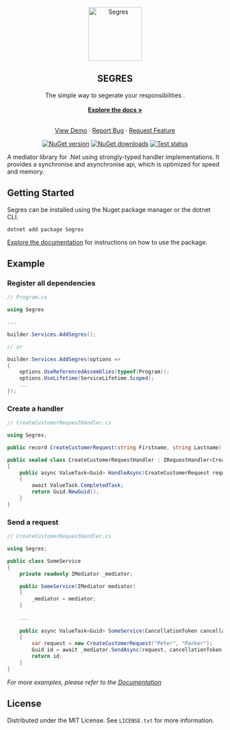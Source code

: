 
<!-- PROJECT LOGO -->
<br />
<br />
<div align="center">
  <a href="https://github.com/jomaxso/Segres/">
    <img src="#" alt="Segres" width="125">
  </a>

<h2 align="center">SEGRES</h2>

  <p align="center">
    The simple way to segerate your responsibilities
.
<br />
<br />
    <a href="#"><strong>Explore the docs »</strong></a>
<br />
<br />
  </p>

  <p align="center">
    <a href="#">View Demo</a>
    ·
    <a href="https://github.com/jomaxso/Segres/issues">Report Bug</a>
    ·
    <a href="https://github.com/jomaxso/Segres/issues">Request Feature</a>
  </p>

[![NuGet version](https://badgen.net/nuget/v/Segres)](https://www.nuget.org/packages/Segres/)
[![NuGet downloads](https://badgen.net/nuget/dt/Segres)](https://www.nuget.org/packages/Segres/)
[![Test status](https://badgen.net/github/checks/jomaxso/Segres/master/test)](https://www.nuget.org/packages/Segres/)




</div>

<!-- ABOUT THE PROJECT -->

A mediator library for .Net using strongly-typed handler implementations. It provides a synchronise and asynchronise api, which is optimized for speed and memory.


<!-- GETTING STARTED -->

## Getting Started

Segres can be installed using the Nuget package manager or the dotnet CLI.

```shell
dotnet add package Segres 
```

<a href="#">Explore the documentation</a> for instructions on how to use the package.



<!-- USAGE EXAMPLES -->

## Example


### Register all dependencies

```csharp
// Program.cs

using Segres

...

builder.Services.AddSegres(); 

// or

builder.Services.AddSegres(options =>
{
    options.UseReferencedAssemblies(typeof(Program));
    options.UseLifetime(ServiceLifetime.Scoped);
    ...
});
```

### Create a handler

```csharp
// CreateCustomerRequestHandler.cs

using Segres;

public record CreateCustomerRequest(string Firstname, string Lastname) : IRequest<Guid>;

public sealed class CreateCustomerRequestHandler : IRequestHandler<CreateCustomerRequest, Guid>
{
    public async ValueTask<Guid> HandleAsync(CreateCustomerRequest request, CancellationToken cancellationToken)
    {
        await ValueTask.CompletedTask;
        return Guid.NewGuid();
    }
} 
```

### Send a request

```csharp
// CreateCustomerRequestHandler.cs

using Segres;

public class SomeService
{
    private readonly IMediator _mediator;

    public SomeService(IMediator mediator)
    {
        _mediator = mediator;
    }
    
    ...
    
    public async ValueTask<Guid> SomeService(CancellationToken cancellationToken)
    {
        var request = new CreateCustomerRequest("Peter", "Parker");
        Guid id = await _mediator.SendAsync(request, cancellationToken);
        return id;
    }
}

```


_For more examples, please refer to the [Documentation](https://example.com)_


<!-- LICENSE -->

## License

Distributed under the MIT License. See `LICENSE.txt` for more information.
